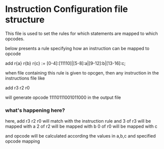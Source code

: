 # Instruction Configuration file structure
This file is used to set the rules for which statements are mapped to which opcodes.

below presents a rule specifying how an instruction can be mapped to opcode

add r{a} r{b} r{c} := [0-4]:[11110]|[5-8]:a|[9-12]:b|[13-16]:c;

when file containing this rule is given to opcgen, then any instruction
in the instructions file like

add r3 r2 r0

will generate opcode 
11110111001011000
in the output file

### what's happening here?
here, add r3 r2 r0 will match with the instruction rule and
3 of r3 will be mapped with a
2 of r2 will be mapped with b
0 of r0 will be mapped with c

and opcode will be calculated according the values in a,b,c and 
specified opcode mapping

